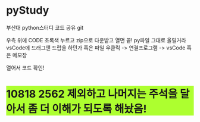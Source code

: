 # pyStudy
부산대 python스터디 코드 공유 git

우측 위에 CODE 초록색 누르고 zip으로 다운받고 열면 끝!
py파일 그대로 올릴거라
vsCode에 드래그앤 드랍을 하던가
혹은
파일 우클릭 -> 연결프로그램 -> vsCode 혹은 메모장

열어서 코드 확인!

<h1 style = "background-color:greenYellow;"><b>10818 2562 제외하고 나머지는 주석을 달아서 좀 더 이해가 되도록 해놨음!</h1>
